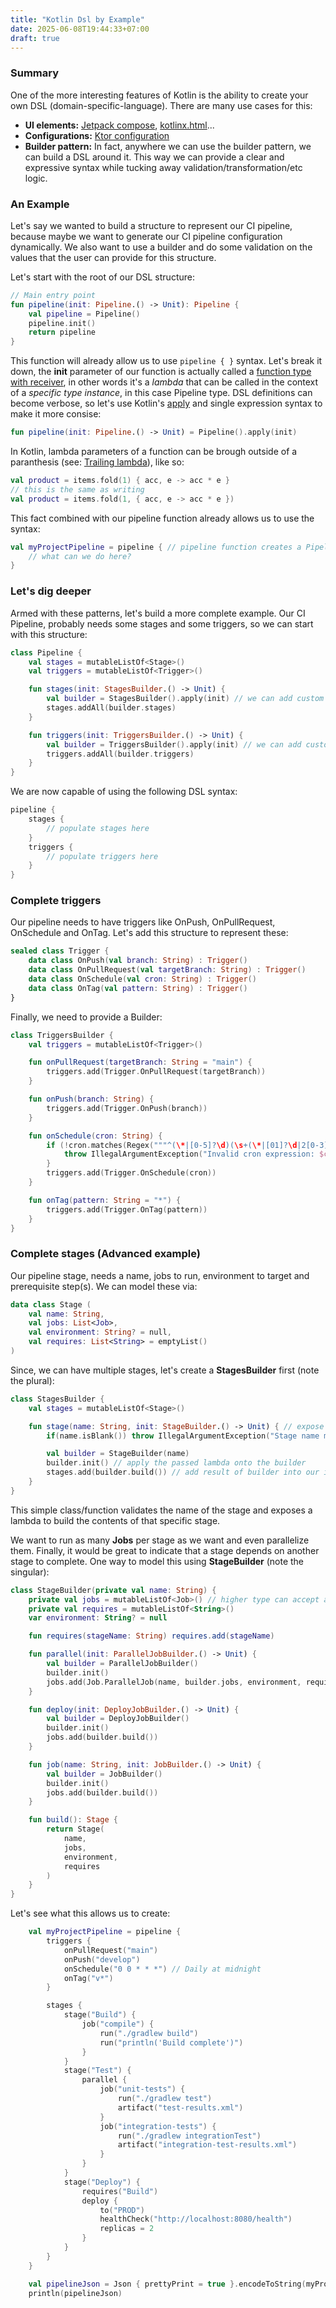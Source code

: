 ```yaml
---
title: "Kotlin Dsl by Example"
date: 2025-06-08T19:44:33+07:00
draft: true
---
```


### Summary

One of the more interesting features of Kotlin is the ability to create your own DSL (domain-specific-language). There are many use cases for this:
- **UI elements:** [Jetpack compose](https://developer.android.com/compose), [kotlinx.html](https://github.com/Kotlin/kotlinx.html)...
- **Configurations:** [Ktor configuration](https://ktor.io/docs/server-configuration-code.html#embedded-custom)
- **Builder pattern:** In fact, anywhere we can use the builder pattern, we can build a DSL around it. This way we can provide a clear and expressive syntax while tucking away validation/transformation/etc logic.

### An Example

Let's say we wanted to build a structure to represent our CI pipeline, because maybe we want to generate our CI pipeline configuration dynamically. We also want to use a builder and do some validation on the values that the user can provide for this structure.

Let's start with the root of our DSL structure:

```kotlin
// Main entry point
fun pipeline(init: Pipeline.() -> Unit): Pipeline {
    val pipeline = Pipeline()
    pipeline.init()
    return pipeline
}
```

This function will already allow us to use `pipeline { }` syntax. Let's break it down, the **init** parameter of our function
is actually called a [function type with receiver](https://kotlinlang.org/docs/lambdas.html#function-literals-with-receiver), in other words it's a *lambda* that can be called in the context of a *specific type instance*, in this case Pipeline type.
DSL definitions can become verbose, so let's use Kotlin's [apply](https://kotlinlang.org/api/core/kotlin-stdlib/kotlin/apply.html) and single expression syntax to make it more consise:

```kotlin
fun pipeline(init: Pipeline.() -> Unit) = Pipeline().apply(init)
```

In Kotlin, lambda parameters of a function can be brough outside of a paranthesis (see: [Trailing lambda](https://kotlinlang.org/docs/lambdas.html#passing-trailing-lambdas)), like so:

```kotlin
val product = items.fold(1) { acc, e -> acc * e }
// this is the same as writing
val product = items.fold(1, { acc, e -> acc * e })
```

This fact combined with our pipeline function already allows us to use the syntax:

```kotlin
val myProjectPipeline = pipeline { // pipeline function creates a Pipeline instance internally and runs this lambda on it
    // what can we do here?
}
```

### Let's dig deeper

Armed with these patterns, let's build a more complete example. Our CI Pipeline, probably needs some stages and some triggers, so we can start with this structure:

```kotlin
class Pipeline {
    val stages = mutableListOf<Stage>()
    val triggers = mutableListOf<Trigger>()

    fun stages(init: StagesBuilder.() -> Unit) {
        val builder = StagesBuilder().apply(init) // we can add custom logic inside of our builders
        stages.addAll(builder.stages)
    }

    fun triggers(init: TriggersBuilder.() -> Unit) {
        val builder = TriggersBuilder().apply(init) // we can add custom logic inside of our builders
        triggers.addAll(builder.triggers)
    }
}
```

We are now capable of using the following DSL syntax:

```kotlin
pipeline {
    stages {
        // populate stages here
    }
    triggers {
        // populate triggers here
    }
}
```

### Complete triggers

Our pipeline needs to have triggers like OnPush, OnPullRequest, OnSchedule and OnTag. Let's add this structure to represent these:

```kotlin
sealed class Trigger {
    data class OnPush(val branch: String) : Trigger()
    data class OnPullRequest(val targetBranch: String) : Trigger()
    data class OnSchedule(val cron: String) : Trigger()
    data class OnTag(val pattern: String) : Trigger()
}
```

Finally, we need to provide a Builder:

```kotlin
class TriggersBuilder {
    val triggers = mutableListOf<Trigger>()

    fun onPullRequest(targetBranch: String = "main") {
        triggers.add(Trigger.OnPullRequest(targetBranch))
    }

    fun onPush(branch: String) {
        triggers.add(Trigger.OnPush(branch))
    }

    fun onSchedule(cron: String) {
        if (!cron.matches(Regex("""^(\*|[0-5]?\d)(\s+(\*|[01]?\d|2[0-3])){4}$"""))) { // add some validation here
            throw IllegalArgumentException("Invalid cron expression: $cron")
        }
        triggers.add(Trigger.OnSchedule(cron))
    }

    fun onTag(pattern: String = "*") {
        triggers.add(Trigger.OnTag(pattern))
    }
}
```

### Complete stages (Advanced example)

Our pipeline stage, needs a name, jobs to run, environment to target and prerequisite step(s). We can model these via:

```kotlin
data class Stage (
    val name: String,
    val jobs: List<Job>,
    val environment: String? = null,
    val requires: List<String> = emptyList()
)
```

Since, we can have multiple stages, let's create a **StagesBuilder** first (note the plural):

```kotlin
class StagesBuilder {
    val stages = mutableListOf<Stage>()

    fun stage(name: String, init: StageBuilder.() -> Unit) { // expose a lamba to be applied on StageBuilder
        if(name.isBlank()) throw IllegalArgumentException("Stage name must not be blank")

        val builder = StageBuilder(name)
        builder.init() // apply the passed lambda onto the builder
        stages.add(builder.build()) // add result of builder into our internal collection
    }
}
```

This simple class/function validates the name of the stage and exposes a lambda to build the contents of that specific stage.

We want to run as many **Jobs** per stage as we want and even parallelize them. Finally, it would be great to indicate that a stage depends on another stage to complete. One way to model this using **StageBuilder** (note the singular):

```kotlin
class StageBuilder(private val name: String) {
    private val jobs = mutableListOf<Job>() // higher type can accept all job types
    private val requires = mutableListOf<String>()
    var environment: String? = null

    fun requires(stageName: String) requires.add(stageName)

    fun parallel(init: ParallelJobBuilder.() -> Unit) {
        val builder = ParallelJobBuilder()
        builder.init()
        jobs.add(Job.ParallelJob(name, builder.jobs, environment, requires))
    }

    fun deploy(init: DeployJobBuilder.() -> Unit) {
        val builder = DeployJobBuilder()
        builder.init()
        jobs.add(builder.build())
    }

    fun job(name: String, init: JobBuilder.() -> Unit) {
        val builder = JobBuilder()
        builder.init()
        jobs.add(builder.build())
    }

    fun build(): Stage {
        return Stage(
            name,
            jobs,
            environment,
            requires
        )
    }
}

```

Let's see what this allows us to create:

```kotlin
    val myProjectPipeline = pipeline {
        triggers {
            onPullRequest("main")
            onPush("develop")
            onSchedule("0 0 * * *") // Daily at midnight
            onTag("v*")
        }

        stages {
            stage("Build") {
                job("compile") {
                    run("./gradlew build")
                    run("println('Build complete')")
                }
            }
            stage("Test") {
                parallel {
                    job("unit-tests") {
                        run("./gradlew test")
                        artifact("test-results.xml")
                    }
                    job("integration-tests") {
                        run("./gradlew integrationTest")
                        artifact("integration-test-results.xml")
                    }
                }
            }
            stage("Deploy") {
                requires("Build")
                deploy {
                    to("PROD")
                    healthCheck("http://localhost:8080/health")
                    replicas = 2
                }
            }
        }
    }

    val pipelineJson = Json { prettyPrint = true }.encodeToString(myProjectPipeline)
    println(pipelineJson)

```


